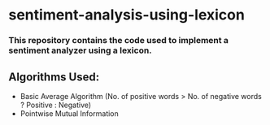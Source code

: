 # sentiment-analysis-using-lexicon

### This repository contains the code used to implement a sentiment analyzer using a lexicon.

## Algorithms Used:

- Basic Average Algorithm (No. of positive words > No. of negative words ? Positive : Negative)
- Pointwise Mutual Information
